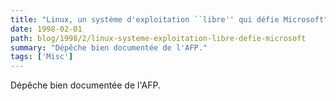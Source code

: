 ```yaml
---
title: "Linux, un système d'exploitation ``libre'' qui défie Microsoft"
date: 1998-02-01
path: blog/1998/2/linux-systeme-exploitation-libre-defie-microsoft
summary: "Dépêche bien documentée de l'AFP."
tags: ['Misc']
---
```


<P>
Dépêche bien documentée de l'AFP.
</P>


